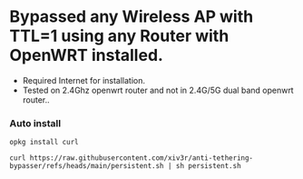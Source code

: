 # Bypassed any Wireless AP with TTL=1 using any Router with OpenWRT installed.

- Required Internet for installation.
- Tested on 2.4Ghz openwrt router and not in 2.4G/5G dual band openwrt router..

### Auto install

    opkg install curl

    curl https://raw.githubusercontent.com/xiv3r/anti-tethering-bypasser/refs/heads/main/persistent.sh | sh persistent.sh
